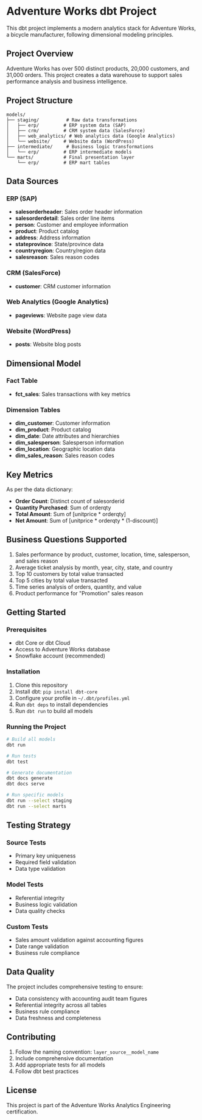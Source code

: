 # Adventure Works dbt Project

This dbt project implements a modern analytics stack for Adventure Works, a bicycle manufacturer, following dimensional modeling principles.

## Project Overview

Adventure Works has over 500 distinct products, 20,000 customers, and 31,000 orders. This project creates a data warehouse to support sales performance analysis and business intelligence.

## Project Structure

```
models/
├── staging/          # Raw data transformations
│   ├── erp/         # ERP system data (SAP)
│   ├── crm/         # CRM system data (SalesForce)
│   ├── web_analytics/ # Web analytics data (Google Analytics)
│   └── website/     # Website data (WordPress)
├── intermediate/     # Business logic transformations
│   └── erp/         # ERP intermediate models
└── marts/           # Final presentation layer
    └── erp/         # ERP mart tables
```

## Data Sources

### ERP (SAP)
- **salesorderheader**: Sales order header information
- **salesorderdetail**: Sales order line items
- **person**: Customer and employee information
- **product**: Product catalog
- **address**: Address information
- **stateprovince**: State/province data
- **countryregion**: Country/region data
- **salesreason**: Sales reason codes

### CRM (SalesForce)
- **customer**: CRM customer information

### Web Analytics (Google Analytics)
- **pageviews**: Website page view data

### Website (WordPress)
- **posts**: Website blog posts

## Dimensional Model

### Fact Table
- **fct_sales**: Sales transactions with key metrics

### Dimension Tables
- **dim_customer**: Customer information
- **dim_product**: Product catalog
- **dim_date**: Date attributes and hierarchies
- **dim_salesperson**: Salesperson information
- **dim_location**: Geographic location data
- **dim_sales_reason**: Sales reason codes

## Key Metrics

As per the data dictionary:
- **Order Count**: Distinct count of salesorderid
- **Quantity Purchased**: Sum of orderqty
- **Total Amount**: Sum of [unitprice * orderqty]
- **Net Amount**: Sum of [unitprice * orderqty * (1-discount)]

## Business Questions Supported

1. Sales performance by product, customer, location, time, salesperson, and sales reason
2. Average ticket analysis by month, year, city, state, and country
3. Top 10 customers by total value transacted
4. Top 5 cities by total value transacted
5. Time series analysis of orders, quantity, and value
6. Product performance for "Promotion" sales reason

## Getting Started

### Prerequisites
- dbt Core or dbt Cloud
- Access to Adventure Works database
- Snowflake account (recommended)

### Installation
1. Clone this repository
2. Install dbt: `pip install dbt-core`
3. Configure your profile in `~/.dbt/profiles.yml`
4. Run `dbt deps` to install dependencies
5. Run `dbt run` to build all models

### Running the Project
```bash
# Build all models
dbt run

# Run tests
dbt test

# Generate documentation
dbt docs generate
dbt docs serve

# Run specific models
dbt run --select staging
dbt run --select marts
```

## Testing Strategy

### Source Tests
- Primary key uniqueness
- Required field validation
- Data type validation

### Model Tests
- Referential integrity
- Business logic validation
- Data quality checks

### Custom Tests
- Sales amount validation against accounting figures
- Date range validation
- Business rule compliance

## Data Quality

The project includes comprehensive testing to ensure:
- Data consistency with accounting audit team figures
- Referential integrity across all tables
- Business rule compliance
- Data freshness and completeness

## Contributing

1. Follow the naming convention: `layer_source__model_name`
2. Include comprehensive documentation
3. Add appropriate tests for all models
4. Follow dbt best practices

## License

This project is part of the Adventure Works Analytics Engineering certification.
